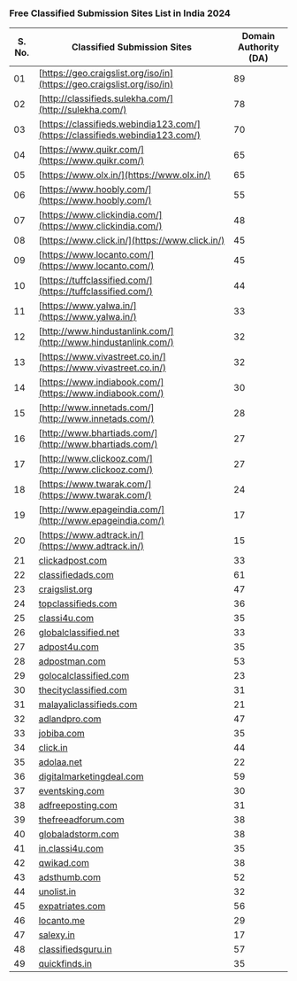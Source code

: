 ### Free Classified Submission Sites List in India 2024

| S. No. | Classified Submission Sites | Domain Authority (DA) |
|--------|-----------------------------|------------------------|
| 01     | [https://geo.craigslist.org/iso/in](https://geo.craigslist.org/iso/in) | 89 |
| 02     | [http://classifieds.sulekha.com/](http://sulekha.com/) | 78 |
| 03     | [https://classifieds.webindia123.com/](https://classifieds.webindia123.com/) | 70 |
| 04     | [https://www.quikr.com/](https://www.quikr.com/) | 65 |
| 05     | [https://www.olx.in/](https://www.olx.in/) | 65 |
| 06     | [https://www.hoobly.com/](https://www.hoobly.com/) | 55 |
| 07     | [https://www.clickindia.com/](https://www.clickindia.com/) | 48 |
| 08     | [https://www.click.in/](https://www.click.in/) | 45 |
| 09     | [https://www.locanto.com/](https://www.locanto.com/) | 45 |
| 10     | [https://tuffclassified.com/](https://tuffclassified.com/) | 44 |
| 11     | [https://www.yalwa.in/](https://www.yalwa.in/) | 33 |
| 12     | [http://www.hindustanlink.com/](http://www.hindustanlink.com/) | 32 |
| 13     | [https://www.vivastreet.co.in/](https://www.vivastreet.co.in/) | 32 |
| 14     | [https://www.indiabook.com/](https://www.indiabook.com/) | 30 |
| 15     | [http://www.innetads.com/](http://www.innetads.com/) | 28 |
| 16     | [http://www.bhartiads.com/](http://www.bhartiads.com/) | 27 |
| 17     | [http://www.clickooz.com/](http://www.clickooz.com/) | 27 |
| 18     | [https://www.twarak.com/](https://www.twarak.com/) | 24 |
| 19     | [http://www.epageindia.com/](http://www.epageindia.com/) | 17 |
| 20     | [https://www.adtrack.in/](https://www.adtrack.in/) | 15 |
| 21     | [clickadpost.com](https://www.clickadpost.com) | 33 |
| 22     | [classifiedads.com](https://www.classifiedads.com) | 61 |
| 23     | [craigslist.org](https://www.craigslist.org) | 47 |
| 24     | [topclassifieds.com](https://www.topclassifieds.com) | 36 |
| 25     | [classi4u.com](https://www.classi4u.com) | 35 |
| 26     | [globalclassified.net](https://www.globalclassified.net) | 33 |
| 27     | [adpost4u.com](https://www.adpost4u.com) | 35 |
| 28     | [adpostman.com](https://www.adpostman.com) | 53 |
| 29     | [golocalclassified.com](https://www.golocalclassified.com) | 23 |
| 30     | [thecityclassified.com](https://www.thecityclassified.com) | 31 |
| 31     | [malayaliclassifieds.com](https://www.malayaliclassifieds.com) | 21 |
| 32     | [adlandpro.com](https://www.adlandpro.com) | 47 |
| 33     | [jobiba.com](https://www.jobiba.com) | 35 |
| 34     | [click.in](https://www.click.in) | 44 |
| 35     | [adolaa.net](https://www.adolaa.net) | 22 |
| 36     | [digitalmarketingdeal.com](https://www.digitalmarketingdeal.com) | 59 |
| 37     | [eventsking.com](https://www.eventsking.com) | 30 |
| 38     | [adfreeposting.com](https://www.adfreeposting.com) | 31 |
| 39     | [thefreeadforum.com](https://www.thefreeadforum.com) | 38 |
| 40     | [globaladstorm.com](https://www.globaladstorm.com) | 38 |
| 41     | [in.classi4u.com](http://in.classi4u.com) | 35 |
| 42     | [qwikad.com](http://qwikad.com) | 38 |
| 43     | [adsthumb.com](http://www.adsthumb.com) | 52 |
| 44     | [unolist.in](http://unolist.in) | 32 |
| 45     | [expatriates.com](http://www.expatriates.com) | 56 |
| 46     | [locanto.me](http://www.locanto.me) | 29 |
| 47     | [salexy.in](http://salexy.in) | 17 |
| 48     | [classifiedsguru.in](http://www.classifiedsguru.in) | 57 |
| 49     | [quickfinds.in](http://quickfinds.in) | 35 |
